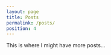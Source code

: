 ```yaml
---
layout: page
title: Posts
permalink: /posts/
position: 4
---
```


This is where I might have more posts...
